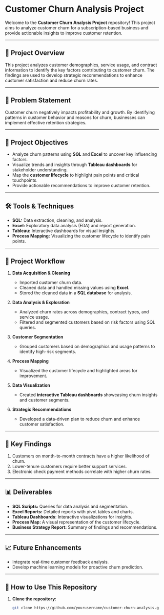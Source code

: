 # Customer Churn Analysis Project

Welcome to the **Customer Churn Analysis Project** repository! This project aims to analyze customer churn for a subscription-based business and provide actionable insights to improve customer retention.

---

## 📝 Project Overview
This project analyzes customer demographics, service usage, and contract information to identify the key factors contributing to customer churn. The findings are used to develop strategic recommendations to enhance customer satisfaction and reduce churn rates.

---

## 📌 Problem Statement
Customer churn negatively impacts profitability and growth. By identifying patterns in customer behavior and reasons for churn, businesses can implement effective retention strategies.

---

## 🎯 Project Objectives
- Analyze churn patterns using **SQL** and **Excel** to uncover key influencing factors.
- Visualize trends and insights through **Tableau dashboards** for stakeholder understanding.
- Map the **customer lifecycle** to highlight pain points and critical touchpoints.
- Provide actionable recommendations to improve customer retention.

---

## 🛠 Tools & Techniques
- **SQL:** Data extraction, cleaning, and analysis.
- **Excel:** Exploratory data analysis (EDA) and report generation.
- **Tableau:** Interactive dashboards for visual insights.
- **Process Mapping:** Visualizing the customer lifecycle to identify pain points.

---

## 🚀 Project Workflow
1. **Data Acquisition & Cleaning**
   - Imported customer churn data.
   - Cleaned data and handled missing values using **Excel**.
   - Stored the cleaned data in a **SQL database** for analysis.

2. **Data Analysis & Exploration**
   - Analyzed churn rates across demographics, contract types, and service usage.
   - Filtered and segmented customers based on risk factors using SQL queries.

3. **Customer Segmentation**
   - Grouped customers based on demographics and usage patterns to identify high-risk segments.

4. **Process Mapping**
   - Visualized the customer lifecycle and highlighted areas for improvement.

5. **Data Visualization**
   - Created **interactive Tableau dashboards** showcasing churn insights and customer segments.

6. **Strategic Recommendations**
   - Developed a data-driven plan to reduce churn and enhance customer satisfaction.

---

## 🔑 Key Findings
1. Customers on month-to-month contracts have a higher likelihood of churn.
2. Lower-tenure customers require better support services.
3. Electronic check payment methods correlate with higher churn rates.

---

## 📊 Deliverables
- **SQL Scripts:** Queries for data analysis and segmentation.
- **Excel Reports:** Detailed reports with pivot tables and charts.
- **Tableau Dashboards:** Interactive visualizations for insights.
- **Process Map:** A visual representation of the customer lifecycle.
- **Business Strategy Report:** Summary of findings and recommendations.

---

## 📈 Future Enhancements
- Integrate real-time customer feedback analysis.
- Develop machine learning models for proactive churn prediction.

---

## 🔧 How to Use This Repository
1. **Clone the repository:**
   ```bash
   git clone https://github.com/yourusername/customer-churn-analysis.git

